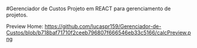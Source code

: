 #Gerenciador de Custos
Projeto em REACT para gerenciamento de projetos.

Preview Home: https://github.com/lucaspr159/Gerenciador-de-Custos/blob/b718baf71710f2ceeb796807f666546eb33c5166/calcPreview.png
